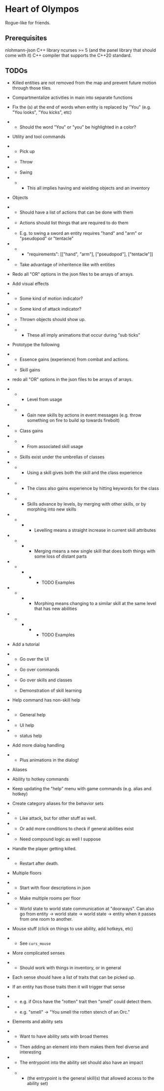 # Heart of Olympos
Rogue-like for friends.


## Prerequisites
nlohmann-json C++ library
ncurses >= 5 (and the panel library that should come with it)
C++ compiler that supports the C++20 standard.

## TODOs

* Killed entities are not removed from the map and prevent future motion through those tiles.
* Compartmentalize activities in main into separate functions
* Fix the (s) at the end of words when entity is replaced by "You" (e.g. "You looks", "You kicks", etc)
* * Should the word "You" or "you" be highlighted in a color?
* Utility and tool commands
* * Pick up
* * Throw
* * Swing
* * * This all implies having and wielding objects and an inventory
* Objects
* * Should have a list of actions that can be done with them
* * Actions should list things that are required to do them
* * E.g. to swing a sword an entity requires "hand" and "arm" or "pseudopod" or "tentacle"
* * * "requirements": [["hand", "arm"], ["pseudopod"], ["tentacle"]]
* * Take advantage of inheritence like with entities
* Redo all "OR" options in the json files to be arrays of arrays.
* Add visual effects
* * Some kind of motion indicator?
* * Some kind of attack indicator?
* * Thrown objects should show up.
* * * These all imply animations that occur during "sub ticks"
* Prototype the following
* * Essence gains (experience) from combat and actions.
* * Skill gains
* redo all "OR" options in the json files to be arrays of arrays.
* * * Level from usage
* * * Gain new skills by actions in event messages (e.g. throw something on fire to build xp towards
      firebolt)
* * Class gains
* * * From associated skill usage
* * Skills exist under the umbrellas of classes
* * * Using a skill gives both the skill and the class experience
* * * The class also gains experience by hitting keywords for the class
* * * Skills advance by levels, by merging with other skills, or by morphing into new skills
* * * * Levelling means a straight increase in current skill attributes
* * * * Merging means a new single skill that does both things with some loss of distant parts
* * * * * TODO Examples
* * * * Morphing means changing to a similar skill at the same level that has new abilities
* * * * * TODO Examples
* Add a tutorial
* * Go over the UI
* * Go over commands
* * Go over skills and classes
* * Demonstration of skill learning
* Help command has non-skill help
* * General help
* * UI help
* * status help
* Add more dialog handling
* * Plus animations in the dialog!
* Aliases
* Ability to hotkey commands
* Keep updating the "help" menu with game commands (e.g. alias and hotkey)
* Create category aliases for the behavior sets
* * Like attack, but for other stuff as well.
* * Or add more conditions to check if general abilities exist
* * Need compound logic as well I suppose
* Handle the player getting killed.
* * Restart after death.
* Multiple floors
* * Start with floor descriptions in json
* * Make multiple rooms per floor
* * World state to world state communication at "doorways". Can also go from entity -> world state -> world state ->
entity when it passes from one room to another.
* Mouse stuff (click on things to use ability, add hotkeys, etc)
* * See `curs_mouse`
* More complicated senses
* * Should work with things in inventory, or in general
* Each sense should have a list of traits that can be picked up.
* If an entity has those traits then it will trigger that sense
* * e.g. if Orcs have the "rotten" trait then "smell" could detect them.
* * e.g. "smell" -> "You smell the rotten stench of an Orc."

* Elements and ability sets
* * Want to have ability sets with broad themes
* * Then adding an element into them makes them feel diverse and interesting
* * The entrypoint into the ability set should also have an impact
* * * (the entrypoint is the general skill(s) that allowed access to the ability set)
